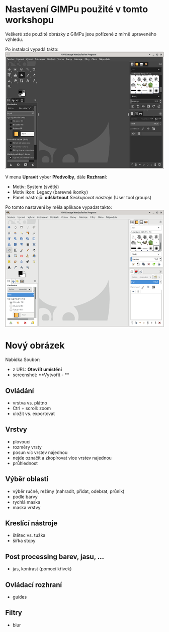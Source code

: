 # Nastavení GIMPu použité v tomto workshopu

Veškeré zde použité obrázky z GIMPu jsou pořízené z mírně upraveného vzhledu.

Po instalaci vypadá takto:
![Výchozí tmavý vzhled](static/initial-dark-interface.png)

V menu **Upravit** vyber **Předvolby**, dále **Rozhraní**:
  * Motiv: System (světlý)
  * Motiv ikon: Legacy (barevné ikonky)
  * Panel nástrojů: **odškrtnout** *Seskupovat nástroje* (User tool groups)

Po tomto nastavení by měla aplikace vypadat takto:
![Výchozí tmavý vzhled](static/custom-light-interface.png)


# Nový obrázek
Nabídka Soubor:
* z URL: **Otevřít umístění**
* screenshot: **Vytvořit - **

## Ovládání
- vrstva vs. plátno
- Ctrl + scroll: zoom
- uložit vs. exportovat


## Vrstvy
- plovoucí
- rozměry vrsty
- posun víc vrstev najednou
- nejde označit a zkopírovat více vrstev najednou
- průhlednost

## Výběr oblastí
- výběr ručně, režimy (nahradit, přidat, odebrat, průnik)
- podle barvy
- rychlá maska
- maska vrstvy


## Kreslící nástroje
- štětec vs. tužka
- šířka stopy

## Post processing barev, jasu, ...
* jas, kontrast (pomocí křivek)

## Ovládací rozhraní
- guides

## Filtry
- blur

